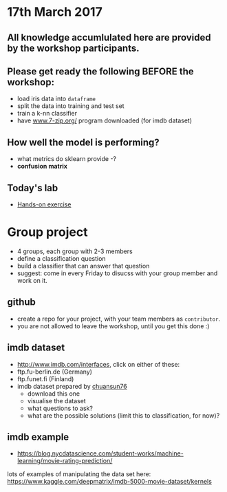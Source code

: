 # 17th March 2017

## All knowledge accumlulated here are provided by the workshop participants.

## Please get ready the following BEFORE the workshop:
- load iris data into `dataframe`
- split the data into training and test set
- train a k-nn classifier
- have www.7-zip.org/ program downloaded (for imdb dataset)

## How well the model is performing?
- what metrics do sklearn provide
  -?
- **confusion matrix**

## Today's lab
- [Hands-on exercise](https://github.com/ryubidragonfire/python-machine-learning-101/blob/master/model-evaluation.ipynb)

# Group project
- 4 groups, each group with 2-3 members
- define a classification question
- build a classifier that can answer that question
- suggest: come in every Friday to disucss with your group member and work on it.

## github
- create a repo for your project, with your team members as `contributor`. 
- you are not allowed to leave the workshop, until you get this done :)

## imdb dataset
- http://www.imdb.com/interfaces, click on either of these:
 - ftp.fu-berlin.de (Germany)
 - ftp.funet.fi (Finland)
- imdb dataset prepared by [chuansun76](https://www.kaggle.com/deepmatrix/imdb-5000-movie-dataset)
  - download this one
  - visualise the dataset
  - what questions to ask? 
  - what are the possible solutions (limit this to classification, for now)?

## imdb example
- https://blog.nycdatascience.com/student-works/machine-learning/movie-rating-prediction/

lots of examples of manipulating the data set here:
https://www.kaggle.com/deepmatrix/imdb-5000-movie-dataset/kernels


